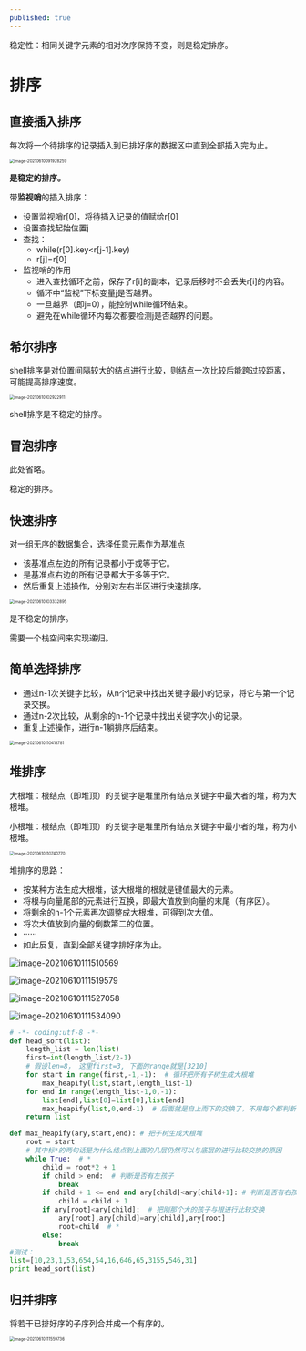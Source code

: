 ```yaml
---
published: true
---
```


稳定性：相同关键字元素的相对次序保持不变，则是稳定排序。

# 排序

## 直接插入排序

每次将一个待排序的记录插入到已排好序的数据区中直到全部插入完为止。

<img src="https://webplus-cn-shenzhen-s-6130b804f968dd14cecc43e2.oss-cn-shenzhen.aliyuncs.com/blogs/image-20210610091928259.png" alt="image-20210610091928259" style="zoom:50%;" />

**是稳定的排序。**

带**监视哨**的插入排序：

- 设置监视哨r[0]，将待插入记录的值赋给r[0]
- 设置查找起始位置j
- 查找：
  - while(r[0].key<r[j-1].key)
  - r[j]=r[0]
- 监视哨的作用
  - 进入查找循环之前，保存了r[i]的副本，记录后移时不会丢失r[i]的内容。
  - 循环中“监视”下标变量j是否越界。
  - 一旦越界（即j=0），能控制while循环结束。
  - 避免在while循环内每次都要检测j是否越界的问题。

## 希尔排序

shell排序是对位置间隔较大的结点进行比较，则结点一次比较后能跨过较距离，可能提高排序速度。

<img src="https://webplus-cn-shenzhen-s-6130b804f968dd14cecc43e2.oss-cn-shenzhen.aliyuncs.com/blogs/image-20210610102922911.png" alt="image-20210610102922911" style="zoom:50%;" />

shell排序是不稳定的排序。

## 冒泡排序

此处省略。

稳定的排序。

## 快速排序

对一组无序的数据集合，选择任意元素作为基准点

- 该基准点左边的所有记录都小于或等于它。
- 是基准点右边的所有记录都大于多等于它。
- 然后重复上述操作，分别对左右半区进行快速排序。

<img src="https://webplus-cn-shenzhen-s-6130b804f968dd14cecc43e2.oss-cn-shenzhen.aliyuncs.com/blogs/image-20210610103332895.png" alt="image-20210610103332895" style="zoom:50%;" />

是不稳定的排序。

需要一个栈空间来实现递归。

## 简单选择排序

- 通过n-1次关键字比较，从n个记录中找出关键字最小的记录，将它与第一个记录交换。
- 通过n-2次比较，从剩余的n-1个记录中找出关键字次小的记录。
- 重复上述操作，进行n-1躺排序后结束。

<img src="https://webplus-cn-shenzhen-s-6130b804f968dd14cecc43e2.oss-cn-shenzhen.aliyuncs.com/blogs/image-20210610110418781.png" alt="image-20210610110418781" style="zoom:50%;" />

## 堆排序

大根堆：根结点（即堆顶）的关键字是堆里所有结点关键字中最大者的堆，称为大根堆。

小根堆：根结点（即堆顶）的关键字是堆里所有结点关键字中最小者的堆，称为小根堆。

<img src="https://webplus-cn-shenzhen-s-6130b804f968dd14cecc43e2.oss-cn-shenzhen.aliyuncs.com/blogs/image-20210610110740770.png" alt="image-20210610110740770" style="zoom:50%;" />

堆排序的思路：

- 按某种方法生成大根堆，该大根堆的根就是键值最大的元素。
- 将根与向量尾部的元素进行互换，即最大值放到向量的末尾（有序区）。
- 将剩余的n-1个元素再次调整成大根堆，可得到次大值。
- 将次大值放到向量的倒数第二的位置。
- ······
- 如此反复，直到全部关键字排好序为止。

![image-20210610111510569](https://webplus-cn-shenzhen-s-6130b804f968dd14cecc43e2.oss-cn-shenzhen.aliyuncs.com/blogs/image-20210610111510569.png)

![image-20210610111519579](https://webplus-cn-shenzhen-s-6130b804f968dd14cecc43e2.oss-cn-shenzhen.aliyuncs.com/blogs/image-20210610111519579.png)

![image-20210610111527058](https://webplus-cn-shenzhen-s-6130b804f968dd14cecc43e2.oss-cn-shenzhen.aliyuncs.com/blogs/image-20210610111527058.png)

![image-20210610111534090](https://webplus-cn-shenzhen-s-6130b804f968dd14cecc43e2.oss-cn-shenzhen.aliyuncs.com/blogs/image-20210610111534090.png)

```python
# -*- coding:utf-8 -*-
def head_sort(list):
	length_list = len(list)
	first=int(length_list/2-1)
    # 假设len=8， 这里first=3, 下面的range就是[3210]
	for start in range(first,-1,-1):  # 循环把所有子树生成大根堆
		max_heapify(list,start,length_list-1)
	for end in range(length_list-1,0,-1):
		list[end],list[0]=list[0],list[end]
		max_heapify(list,0,end-1)  # 后面就是自上而下的交换了，不用每个都判断了（不用像生成大根堆那样）
	return list

def max_heapify(ary,start,end): # 把子树生成大根堆
	root = start
    # 其中标*的两句话是为什么结点到上面的几层仍然可以与底层的进行比较交换的原因
	while True:  # *
		child = root*2 + 1
		if child > end:  # 判断是否有左孩子
			break
		if child + 1 <= end and ary[child]<ary[child+1]: # 判断是否有右孩子，且如有就留大的
			child = child + 1
		if ary[root]<ary[child]:  # 把刚那个大的孩子与根进行比较交换
			ary[root],ary[child]=ary[child],ary[root]
			root=child  # *
		else:
			break
#测试：
list=[10,23,1,53,654,54,16,646,65,3155,546,31]
print head_sort(list)
```

## 归并排序

将若干已排好序的子序列合并成一个有序的。

<img src="https://webplus-cn-shenzhen-s-6130b804f968dd14cecc43e2.oss-cn-shenzhen.aliyuncs.com/blogs/image-20210610111559736.png" alt="image-20210610111559736" style="zoom:50%;" />